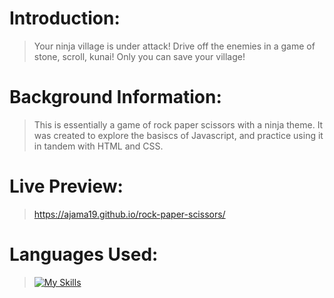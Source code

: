 # Introduction:

> Your ninja village is under attack! Drive off the enemies in a game of stone, scroll, kunai! Only you can save your village!


# Background Information:

> This is essentially a game of rock paper scissors with a ninja theme. It was created to explore the basiscs of Javascript,
and practice using it in tandem with HTML and CSS.


# Live Preview: 

> https://ajama19.github.io/rock-paper-scissors/


# Languages Used:

> [![My Skills](https://skillicons.dev/icons?i=js,html,css)](https://skillicons.dev)

